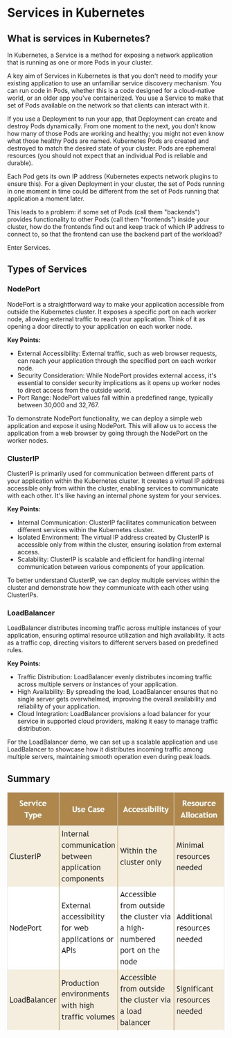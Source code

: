 # Services in Kubernetes

## What is services in Kubernetes?
In Kubernetes, a Service is a method for exposing a network application that is running as one or more Pods in your cluster.

A key aim of Services in Kubernetes is that you don't need to modify your existing application to use an unfamiliar service discovery mechanism. You can run code in Pods, whether this is a code designed for a cloud-native world, or an older app you've containerized. You use a Service to make that set of Pods available on the network so that clients can interact with it.

If you use a Deployment to run your app, that Deployment can create and destroy Pods dynamically. From one moment to the next, you don't know how many of those Pods are working and healthy; you might not even know what those healthy Pods are named. Kubernetes Pods are created and destroyed to match the desired state of your cluster. Pods are ephemeral resources (you should not expect that an individual Pod is reliable and durable).

Each Pod gets its own IP address (Kubernetes expects network plugins to ensure this). For a given Deployment in your cluster, the set of Pods running in one moment in time could be different from the set of Pods running that application a moment later.

This leads to a problem: if some set of Pods (call them "backends") provides functionality to other Pods (call them "frontends") inside your cluster, how do the frontends find out and keep track of which IP address to connect to, so that the frontend can use the backend part of the workload?

Enter Services.


## Types of Services

### NodePort
NodePort is a straightforward way to make your application accessible from outside the Kubernetes cluster. It exposes a specific port on each worker node, allowing external traffic to reach your application. Think of it as opening a door directly to your application on each worker node.

**Key Points:**
- External Accessibility: External traffic, such as web browser requests, can reach your application through the specified port on each worker node.
- Security Consideration: While NodePort provides external access, it's essential to consider security implications as it opens up worker nodes to direct access from the outside world.
- Port Range: NodePort values fall within a predefined range, typically between 30,000 and 32,767.



To demonstrate NodePort functionality, we can deploy a simple web application and expose it using NodePort. This will allow us to access the application from a web browser by going through the NodePort on the worker nodes.


### ClusterIP
ClusterIP is primarily used for communication between different parts of your application within the Kubernetes cluster. It creates a virtual IP address accessible only from within the cluster, enabling services to communicate with each other. It's like having an internal phone system for your services.

**Key Points:**
- Internal Communication: ClusterIP facilitates communication between different services within the Kubernetes cluster.
- Isolated Environment: The virtual IP address created by ClusterIP is accessible only from within the cluster, ensuring isolation from external access.
- Scalability: ClusterIP is scalable and efficient for handling internal communication between various components of your application.


To better understand ClusterIP, we can deploy multiple services within the cluster and demonstrate how they communicate with each other using ClusterIPs.

### LoadBalancer
LoadBalancer distributes incoming traffic across multiple instances of your application, ensuring optimal resource utilization and high availability. It acts as a traffic cop, directing visitors to different servers based on predefined rules.

**Key Points:**

- Traffic Distribution: LoadBalancer evenly distributes incoming traffic across multiple servers or instances of your application.
- High Availability: By spreading the load, LoadBalancer ensures that no single server gets overwhelmed, improving the overall availability and reliability of your application.
- Cloud Integration: LoadBalancer provisions a load balancer for your service in supported cloud providers, making it easy to manage traffic distribution.


For the LoadBalancer demo, we can set up a scalable application and use LoadBalancer to showcase how it distributes incoming traffic among multiple servers, maintaining smooth operation even during peak loads.



## Summary
<img src="./images/Services.jpg" />

